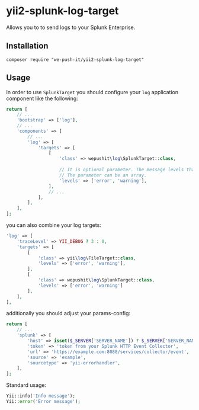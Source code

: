 # yii2-splunk-log-target

Allows you to to send logs to your Splunk Enterprise.

## Installation

```
composer require "we-push-it/yii2-splunk-log-target"
```

## Usage

In order to use `SplunkTarget` you should configure your `log` application component like the following:  

```php
return [
    // ...
    'bootstrap' => ['log'],    
    // ...    
    'components' => [
        // ...        
        'log' => [
            'targets' => [
                [
                    'class' => wepushit\log\SplunkTarget::class,
                    
                    // It is optional parameter. The message levels that this target is interested in.
                    // The parameter can be an array.
                    'levels' => ['error', 'warning'],
                ],
                // ...
            ],
        ],
    ],
];
```

you can also combine your log targets:

```php
'log' => [
    'traceLevel' => YII_DEBUG ? 3 : 0,
    'targets' => [
        [
            'class' => yii\log\FileTarget::class,
            'levels' => ['error', 'warning'],
        ],
        [
            'class' => wepushit\log\SplunkTarget::class,
            'levels' => ['error', 'warning']
        ],
    ],
],
```


additionally you should adjust your params-config:

```php
return [
    // ...
    'splunk' => [
        'host' => isset($_SERVER['SERVER_NAME']) ? $_SERVER['SERVER_NAME'] : 'example server',
        'token' => 'token from your Splunk HTTP Event Collector',
        'url' => 'https://example.com:8088/services/collector/event',
        'source' => 'example',
        'sourcetype' => 'yii-errorhandler',
    ],
];
```


Standard usage:

```php
Yii::info('Info message');
Yii::error('Error message');
```

